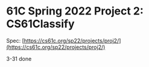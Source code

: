 # 61C Spring 2022 Project 2: CS61Classify

Spec: [https://cs61c.org/sp22/projects/proj2/](https://cs61c.org/sp22/projects/proj2/)

3-31 done
